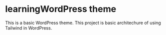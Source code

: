 # learningWordPress theme
This is a basic WordPress theme. This project is basic architechure of using Tailwind in WordPress.
